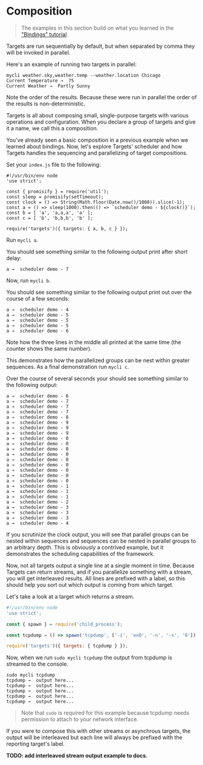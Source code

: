# Composition

> The examples in this section build on what you learned in the ["Bindings" tutorial](Bindings.md).

Targets are run sequentially by default, but when separated by comma they will be invoked in parallel.

Here's an example of running two targets in parallel:

```
mycli weather.sky,weather.temp --weather.location Chicago
Current Temperature →  75
Current Weather →  Partly Sunny
```

Note the order of the results. Because these were run in parallel the order of the results is non-deterministic.

Targets is all about composing small, single-purpose targets with various operations and configuration. When you declare a group of targets and give it a name, we call this a composition.

You've already seen a basic composition in a previous example when we learned about bindings. Now, let's explore Targets' scheduler and how Targets handles the sequencing and parallelizing of target compositions.

Set your `index.js` file to the following:

```
#!/usr/bin/env node
'use strict';

const { promisify } = require('util');
const sleep = promisify(setTimeout);
const clock = () => String(Math.floor(Date.now()/1000)).slice(-1);
const a = () => sleep(1000).then(() => `scheduler demo - ${clock()}`);
const b = [ 'a', 'a,a,a', 'a' ];
const c = [ 'b', 'b,b,b', 'b' ];

require('targets')({ targets: { a, b, c } });
```

Run `mycli a`.

You should see something similar to the following output print after short delay:

```
a →  scheduler demo - 7
```

Now, run `mycli b`.

You should see something similar to the following output print out over the course of a few seconds:

```
a →  scheduler demo - 4
a →  scheduler demo - 5
a →  scheduler demo - 5
a →  scheduler demo - 5
a →  scheduler demo - 6
```

Note how the three lines in the middle all printed at the same time (the counter shows the same number).

This demonstrates how the parallelized groups can be nest within greater sequences. As a final demonstration run `mycli c`.

Over the course of several seconds your should see something similar to the following output:

```
a →  scheduler demo - 6
a →  scheduler demo - 7
a →  scheduler demo - 7
a →  scheduler demo - 7
a →  scheduler demo - 8
a →  scheduler demo - 9
a →  scheduler demo - 9
a →  scheduler demo - 9
a →  scheduler demo - 0
a →  scheduler demo - 0
a →  scheduler demo - 0
a →  scheduler demo - 0
a →  scheduler demo - 0
a →  scheduler demo - 0
a →  scheduler demo - 0
a →  scheduler demo - 0
a →  scheduler demo - 0
a →  scheduler demo - 1
a →  scheduler demo - 1
a →  scheduler demo - 1
a →  scheduler demo - 2
a →  scheduler demo - 3
a →  scheduler demo - 3
a →  scheduler demo - 3
a →  scheduler demo - 4
```

If you scrutinize the clock output, you will see that parallel groups can be nested within sequences and sequences can be nested in parallel groups to an arbitrary depth. This is obviously a contrived example, but it demonstrates the scheduling capabilities of the framework.

Now, not all targets output a single line at a single moment in time. Because Targets can return streams, and if you parallelize something with a stream, you will get interleaved results. All lines are prefixed with a label, so this should help you sort out which output is coming from which target.

Let's take a look at a target which returns a stream.

```js
#!/usr/bin/env node
'use strict';

const { spawn } = require('child_process');

const tcpdump = () => spawn('tcpdump', ['-i', 'en0', '-n', '-s', '0']);

require('targets')({ targets: { tcpdump } });
```

Now, when we run `sudo mycli tcpdump` the output from tcpdump is streamed to the console.

```
sudo mycli tcpdump
tcpdump →  output here...
tcpdump →  output here...
tcpdump →  output here...
tcpdump →  output here...
tcpdump →  output here...
```

> Note that `sudo` is required for this example because tcpdump needs permission to attach to your network interface.

If you were to compose this with other streams or asynchrous targets, the output will be interleaved but each line will always be prefixed with the reporting target's label.

**TODO: add interleaved stream output example to docs.**

